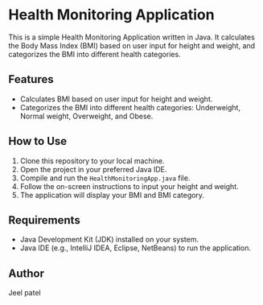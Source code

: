 # Health Monitoring Application

This is a simple Health Monitoring Application written in Java. It calculates the Body Mass Index (BMI) based on user input for height and weight, and categorizes the BMI into different health categories.

## Features

- Calculates BMI based on user input for height and weight.
- Categorizes the BMI into different health categories: Underweight, Normal weight, Overweight, and Obese.

## How to Use

1. Clone this repository to your local machine.
2. Open the project in your preferred Java IDE.
3. Compile and run the `HealthMonitoringApp.java` file.
4. Follow the on-screen instructions to input your height and weight.
5. The application will display your BMI and BMI category.

## Requirements

- Java Development Kit (JDK) installed on your system.
- Java IDE (e.g., IntelliJ IDEA, Eclipse, NetBeans) to run the application.

## Author

Jeel patel
